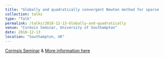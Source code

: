 ```yaml
---
title: "Globally and quadratically convergent Newton method for sparse optimization"
collection: talks
type: "Talk"
permalink: /talks/2018-12-13-Globally-and-quadratically 
venue: "Cormsis Seminar, University of Southampton"
date: 2018-12-13
location: "Southampton, UK"
---
```


[Cormsis Seminar](https://www.southampton.ac.uk/cormsis) & [More information here](https://arxiv.org/abs/1901.02763)
